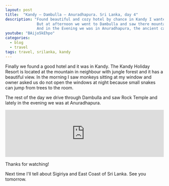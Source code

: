 ```yaml
---
layout: post
title:  "Kandy – Dambulla – Anuradhapura. Sri Lanka, day 4"
description: "Found beautiful and cozy hotel by chance in Kandy I wanted to stay there longer. 
              But at afternoon we went to Dambulla and saw there mountain temple. 
              And in the Evening we was in Anuradhapura, the ancient capital of Sri Lanka."
youtube: "BAijo5kEhpo"
categories:
  - blog
  - travel
tags: travel, srilanka, kandy
---
```


Finally we found a good hotel and it was in Kandy. The Kandy Holiday Resort is located at the 
mountain in neighbour with jungle forest and it has a beautiful view. In the morning I saw monkeys 
sitting at my window and owner asked us do not open the windows at night because small snakes can 
jump from trees to the room.

The rest of the day we drive through Dambulla and saw Rock Temple and lately in the evening we was at
Anuradhapura.

<div class="video_responsive">
  <iframe width="100%"
          src="https://www.youtube.com/embed/BAijo5kEhpo"
          frameborder="0"
          allowfullscreen></iframe>
</div>

Thanks for watching!

Next time I'll tell about Sigiriya and East Coast of Sri Lanka. See you tomorrow.
